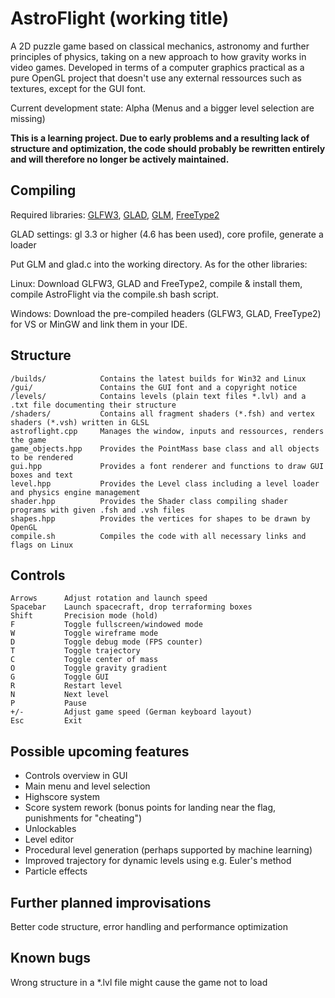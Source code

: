 # AstroFlight (working title)
A 2D puzzle game based on classical mechanics, astronomy and further principles of physics, taking on a new approach to how gravity works in video games. Developed in terms of a computer graphics practical as a pure OpenGL project that doesn't use any external ressources such as textures, except for the GUI font.

Current development state: Alpha (Menus and a bigger level selection are missing)

**This is a learning project. Due to early problems and a resulting lack of structure and optimization, the code should probably be rewritten entirely and will therefore no longer be actively maintained.**

## Compiling
Required libraries: [GLFW3](https://www.glfw.org/), [GLAD](https://glad.dav1d.de/), [GLM](https://glm.g-truc.net/0.9.9/index.html), [FreeType2](https://www.freetype.org/)

GLAD settings: gl 3.3 or higher (4.6 has been used), core profile, generate a loader

Put GLM and glad.c into the working directory. As for the other libraries:

Linux: Download GLFW3, GLAD and FreeType2, compile & install them, compile AstroFlight via the compile.sh bash script.

Windows: Download the pre-compiled headers (GLFW3, GLAD, FreeType2) for VS or MinGW and link them in your IDE.

## Structure
    /builds/            Contains the latest builds for Win32 and Linux
    /gui/               Contains the GUI font and a copyright notice
    /levels/            Contains levels (plain text files *.lvl) and a .txt file documenting their structure
    /shaders/           Contains all fragment shaders (*.fsh) and vertex shaders (*.vsh) written in GLSL
    astroflight.cpp     Manages the window, inputs and ressources, renders the game
    game_objects.hpp    Provides the PointMass base class and all objects to be rendered
    gui.hpp             Provides a font renderer and functions to draw GUI boxes and text
    level.hpp           Provides the Level class including a level loader and physics engine management
    shader.hpp          Provides the Shader class compiling shader programs with given .fsh and .vsh files
    shapes.hpp          Provides the vertices for shapes to be drawn by OpenGL
    compile.sh          Compiles the code with all necessary links and flags on Linux

## Controls
    Arrows      Adjust rotation and launch speed
    Spacebar    Launch spacecraft, drop terraforming boxes
    Shift       Precision mode (hold)
    F           Toggle fullscreen/windowed mode
    W           Toggle wireframe mode
    D           Toggle debug mode (FPS counter)
    T           Toggle trajectory
    C           Toggle center of mass
    O           Toggle gravity gradient
    G           Toggle GUI
    R           Restart level
    N           Next level
    P           Pause
    +/-         Adjust game speed (German keyboard layout)
    Esc         Exit

## Possible upcoming features
- Controls overview in GUI
- Main menu and level selection
- Highscore system
- Score system rework (bonus points for landing near the flag, punishments for "cheating")
- Unlockables
- Level editor
- Procedural level generation (perhaps supported by machine learning)
- Improved trajectory for dynamic levels using e.g. Euler's method
- Particle effects

## Further planned improvisations
Better code structure, error handling and performance optimization

## Known bugs
Wrong structure in a *.lvl file might cause the game not to load
